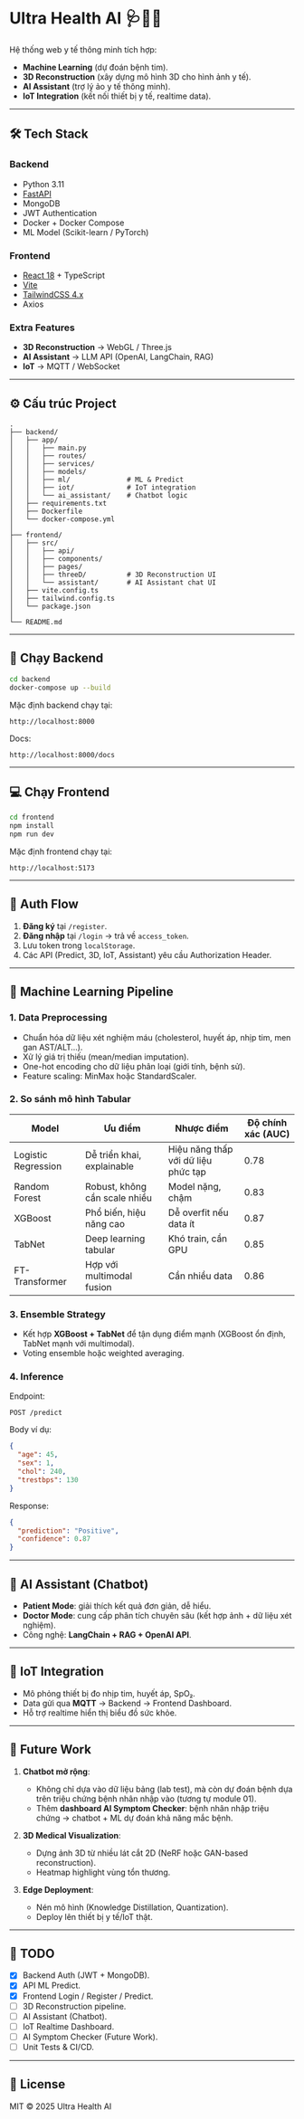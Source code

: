 # Ultra Health AI 🩺🤖🌐

Hệ thống web y tế thông minh tích hợp:  
- **Machine Learning** (dự đoán bệnh tim).  
- **3D Reconstruction** (xây dựng mô hình 3D cho hình ảnh y tế).  
- **AI Assistant** (trợ lý ảo y tế thông minh).  
- **IoT Integration** (kết nối thiết bị y tế, realtime data).  

---

## 🛠️ Tech Stack

### Backend
- Python 3.11
- [FastAPI](https://fastapi.tiangolo.com/)
- MongoDB
- JWT Authentication
- Docker + Docker Compose
- ML Model (Scikit-learn / PyTorch)

### Frontend
- [React 18](https://react.dev/) + TypeScript
- [Vite](https://vitejs.dev/)
- [TailwindCSS 4.x](https://tailwindcss.com/)
- Axios

### Extra Features
- **3D Reconstruction** → WebGL / Three.js
- **AI Assistant** → LLM API (OpenAI, LangChain, RAG)
- **IoT** → MQTT / WebSocket

---

## ⚙️ Cấu trúc Project

```
.
├── backend/
│   ├── app/
│   │   ├── main.py
│   │   ├── routes/
│   │   ├── services/
│   │   ├── models/
│   │   ├── ml/              # ML & Predict
│   │   ├── iot/             # IoT integration
│   │   └── ai_assistant/    # Chatbot logic
│   ├── requirements.txt
│   ├── Dockerfile
│   └── docker-compose.yml
│
├── frontend/
│   ├── src/
│   │   ├── api/
│   │   ├── components/
│   │   ├── pages/
│   │   ├── threeD/          # 3D Reconstruction UI
│   │   └── assistant/       # AI Assistant chat UI
│   ├── vite.config.ts
│   ├── tailwind.config.ts
│   └── package.json
│
└── README.md
```

---

## 🚀 Chạy Backend

```bash
cd backend
docker-compose up --build
```

Mặc định backend chạy tại:
```
http://localhost:8000
```

Docs:
```
http://localhost:8000/docs
```

---

## 💻 Chạy Frontend

```bash
cd frontend
npm install
npm run dev
```

Mặc định frontend chạy tại:
```
http://localhost:5173
```

---

## 🔑 Auth Flow

1. **Đăng ký** tại `/register`.  
2. **Đăng nhập** tại `/login` → trả về `access_token`.  
3. Lưu token trong `localStorage`.  
4. Các API (Predict, 3D, IoT, Assistant) yêu cầu Authorization Header.  

---

## 🧠 Machine Learning Pipeline

### 1. Data Preprocessing
- Chuẩn hóa dữ liệu xét nghiệm máu (cholesterol, huyết áp, nhịp tim, men gan AST/ALT…).  
- Xử lý giá trị thiếu (mean/median imputation).  
- One-hot encoding cho dữ liệu phân loại (giới tính, bệnh sử).  
- Feature scaling: MinMax hoặc StandardScaler.

### 2. So sánh mô hình Tabular
| Model               | Ưu điểm                     | Nhược điểm                    | Độ chính xác (AUC) |
|----------------------|-----------------------------|-------------------------------|--------------------|
| Logistic Regression  | Dễ triển khai, explainable  | Hiệu năng thấp với dữ liệu phức tạp | 0.78 |
| Random Forest        | Robust, không cần scale nhiều | Model nặng, chậm              | 0.83 |
| XGBoost              | Phổ biến, hiệu năng cao     | Dễ overfit nếu data ít         | 0.87 |
| TabNet               | Deep learning tabular       | Khó train, cần GPU             | 0.85 |
| FT-Transformer       | Hợp với multimodal fusion   | Cần nhiều data                 | 0.86 |

### 3. Ensemble Strategy
- Kết hợp **XGBoost + TabNet** để tận dụng điểm mạnh (XGBoost ổn định, TabNet mạnh với multimodal).  
- Voting ensemble hoặc weighted averaging.  

### 4. Inference
Endpoint:  
```http
POST /predict
```

Body ví dụ:
```json
{
  "age": 45,
  "sex": 1,
  "chol": 240,
  "trestbps": 130
}
```

Response:
```json
{
  "prediction": "Positive",
  "confidence": 0.87
}
```

---

## 🤖 AI Assistant (Chatbot)

- **Patient Mode**: giải thích kết quả đơn giản, dễ hiểu.  
- **Doctor Mode**: cung cấp phân tích chuyên sâu (kết hợp ảnh + dữ liệu xét nghiệm).  
- Công nghệ: **LangChain + RAG + OpenAI API**.  

---

## 📡 IoT Integration

- Mô phỏng thiết bị đo nhịp tim, huyết áp, SpO₂.  
- Data gửi qua **MQTT** → Backend → Frontend Dashboard.  
- Hỗ trợ realtime hiển thị biểu đồ sức khỏe.  

---

## 🔮 Future Work

1. **Chatbot mở rộng**:  
   - Không chỉ dựa vào dữ liệu bảng (lab test), mà còn dự đoán bệnh dựa trên triệu chứng bệnh nhân nhập vào (tương tự module 01).  
   - Thêm **dashboard AI Symptom Checker**: bệnh nhân nhập triệu chứng → chatbot + ML dự đoán khả năng mắc bệnh.  

2. **3D Medical Visualization**:  
   - Dựng ảnh 3D từ nhiều lát cắt 2D (NeRF hoặc GAN-based reconstruction).  
   - Heatmap highlight vùng tổn thương.  

3. **Edge Deployment**:  
   - Nén mô hình (Knowledge Distillation, Quantization).  
   - Deploy lên thiết bị y tế/IoT thật.  

---

## 📌 TODO

- [x] Backend Auth (JWT + MongoDB).  
- [x] API ML Predict.  
- [x] Frontend Login / Register / Predict.  
- [ ] 3D Reconstruction pipeline.  
- [ ] AI Assistant (Chatbot).  
- [ ] IoT Realtime Dashboard.  
- [ ] AI Symptom Checker (Future Work).  
- [ ] Unit Tests & CI/CD.  

---

## 📝 License
MIT © 2025 Ultra Health AI
